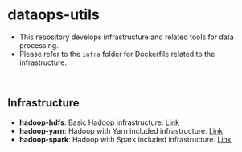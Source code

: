 # dataops-utils

- This repository develops infrastructure and related tools for data processing.
- Please refer to the `infra` folder for Dockerfile related to the infrastructure.

<br>

## Infrastructure

- **hadoop-hdfs**: Basic Hadoop infrastructure. [Link](https://github.com/robert-min/dataops-utils/tree/main/infra/hadoop-hdfs)
- **hadoop-yarn**: Hadoop with Yarn included infrastructure. [Link](https://github.com/robert-min/dataops-utils/tree/main/infra/hadoop-yarn)
- **hadoop-spark**: Hadoop with Spark included infrastructure. [Link](https://github.com/robert-min/dataops-utils/tree/main/infra/hadoop-spark)

